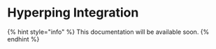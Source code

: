 # Hyperping Integration

{% hint style="info" %}
This documentation will be available soon.
{% endhint %}


